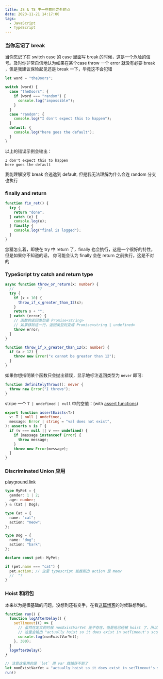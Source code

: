 ```yaml
---
title: JS & TS 中一些意料之外的点
date: 2023-11-21 14:17:00
tags:
  - JavaScript
  - TypeScript
---
```


### 当你忘记了 break

当你忘记了在 switch case 的 case 里面写 break 的时候，这是一个危险的信号。及时你非常自信地认为如果在某个case throw
一个 error 就没有必要 break ，但是我建议保险起见还是 break 一下，毕竟这不会犯错

```js
let word = "theDoors";

switch (word) {
  case "theDoors": {
    if (word === "random") {
      console.log("impossible");
    }
  }
  case "random": {
    console.log("I don't expect this to happen");
  }
  default: {
    console.log("here goes the default");
  }
}
```

以上的错误示例会输出：

```plaintext
I don't expect this to happen
here goes the default
```

我能理解没写 break 会逃逸到 default, 但是我无法理解为什么会连 random 分支也执行

### finally and return

```js
function fin_ret() {
  try {
    return "done";
  } catch (e) {
    console.log(e);
  } finally {
    console.log("final is logged");
  }
}
```

您猜怎么着，即使在 try 中 return 了，finally 也会执行，这是一个很好的特性，但是如果你不知道的话，
你可能会认为 finally 会在 return 之前执行，这是不对的

### TypeScript try catch and return type

```ts
async function throw_or_return(x: number) {
  //           ^?
  try {
    if (x > 10) {
      throw_if_x_greater_than_12(x);
    }
    return x + "";
  } catch (error) {
    // 函数的返回类型是 Promise<string>
    // 如果移除这一行，返回类型则变成 Promise<string | undefined>
    throw error;
  }
}

function throw_if_x_greater_than_12(x: number) {
  if (x > 12) {
    throw new Error("x cannot be greater than 12");
  }
}
```

如果你想指明某个函数只会抛出错误，显示地标注返回类型为 `never` 即可:

```ts
function definitelyThrows(): never {
  throw new Error("I throws");
}
```

stripe 一个 `T | undefined | null` 中的空值：(with
[assert functions](https://www.typescriptlang.org/docs/handbook/release-notes/typescript-3-7.html#assertion-functions))

```ts
export function assertExists<T>(
  v: T | null | undefined,
  message: Error | string = "val does not exist",
): asserts v is T {
  if (v === null || v === undefined) {
    if (message instanceof Error) {
      throw message;
    }
    throw new Error(message);
  }
}
```

### Discriminated Union 应用

[playground link](https://www.typescriptlang.org/play?#code/C4TwDgpgBAsiAKFhQLxQN4Cgo6gcwgDsATCAJwC4oBGKAHygCYBubXAQwKsIFcBbAEblWAXygAyKAAoAwu2QMAIgHs8ASkyZQkKHORosuKIXZ8IVAOQBjeRdZH2V4AEtlhS2eUB3O5hGbtaBU8VAw2HBMzS2JVXwcnV3coCwF2MgBrCz9NUisAGzToKzcAZ2RIYCo4RGBWTGcAM2kKgDpI6BRO5JtgCzUwo1bHFzdmKAB6cahATfjAGcSoQJKrMmcwZEBfgMAK40Ba00AvxShhxKhAejMoTy8ocImpqAA9AH4-IA)

```ts
type MyPet = {
  gender: 1 | 2;
  age: number;
} & (Cat | Dog);

type Cat = {
  name: "cat";
  action: "meow";
};

type Dog = {
  name: "dog";
  action: "bark";
};

declare const pet: MyPet;

if (pet.name === "cat") {
  pet.action; // 这里 typescript 能推断出 action 是 meow
  //  ^?
}
```

### Hoist 和闭包

本来以为是很基础的问题，没想到还有变手，在看[这篇博客](https://overreacted.io/a-complete-guide-to-useeffect/#why-usereducer-is-the-cheat-mode-of-hooks)的时候联想到的。

```js
function run() {
  function logAfterDelay() {
    setTimeout(() => {
      // 虽然在定义的时候 nonExistVarYet 还不存在，但是他已经被 hoist 了，所以闭包还是能捕获到
      // 这里会输出 "actually hoist so it does exist in setTimeout's scope"
      console.log(nonExistVarYet);
    }, 300);
  }
  logAfterDelay()
}

// 注意这里用的是 `let` 用 var 就捕获不到了
let nonExistVarYet = "actually hoist so it does exist in setTimeout's scope";
run()
```
